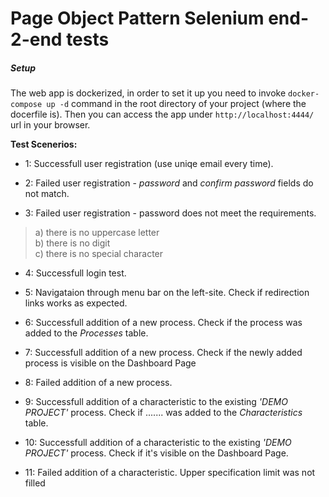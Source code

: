 # Page Object Pattern Selenium end-2-end tests

##### Setup

The web app is dockerized, in order to set it up you need to invoke `docker-compose up -d` command in the root directory of your project (where the docerfile is). Then you can access the app under `http://localhost:4444/` url in your browser.

**Test Scenerios:**

* 1: Successfull user registration (use uniqe email every time).

* 2: Failed user registration - *password* and *confirm password* fields do not match.

* 3: Failed user registration - password does not meet the requirements.
> a) there is no uppercase letter</br>
> b) there is no digit</br>
> c) there is no special character</br>

* 4: Successfull login test.

* 5: Navigataion through menu bar on the left-site. Check if redirection links works as expected.

* 6: Successfull addition of a new process. Check if the process was added to the *Processes* table.

* 7: Successfull addition of a new process. Check if the newly added process is visible on the Dashboard Page 

* 8: Failed addition of a new process.

* 9: Successfull addition of a characteristic to the existing *'DEMO PROJECT'* process. Check if ....... was added to the *Characteristics* table.

* 10: Successfull addition of a characteristic to the existing *'DEMO PROJECT'* process. Check if it's visible on the Dashboard Page.

* 11: Failed addition of a characteristic. Upper specification limit was not filled
